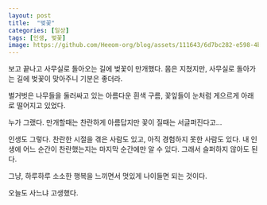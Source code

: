 ```yaml
---
layout: post
title:  "벚꽃"
categories: [일상]
tags: [인생, 벚꽃]
image: https://github.com/Heeom-org/blog/assets/111643/6d7bc282-e598-4bda-8376-793e778d61a7
---
```


보고 끝나고 사무실로 돌아오는 길에 벚꽃이 만개했다. 몸은 지쳤지만, 사무실로 돌아가는 길에 벚꽃이 맞아주니 기분은 좋더라.

벌거벗은 나무들을 둘러싸고 있는 아름다운 흰색 구름, 꽃잎들이 눈처럼 게으르게 아래로 떨어지고 있었다.

누가 그랬다. 만개할때는 찬란하게 아름답지만 꽃이 질때는 서글퍼진다고…

인생도 그렇다. 찬란한 시절을 겪은 사람도 있고, 아직 경험하지 못한 사람도 있다. 내 인생에 어느 순간이 찬란했는지는 마지막 순간에만 알 수 있다. 그래서 슬퍼하지 않아도 된다.

그냥, 하루하루 소소한 행복을 느끼면서 멋있게 나이들면 되는 것이다.

오늘도 사느냐 고생했다.
